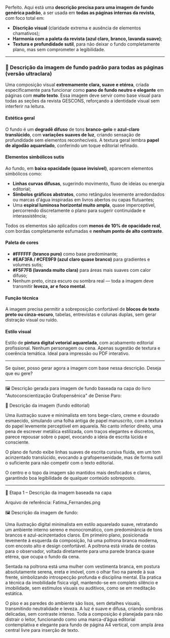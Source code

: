 Perfeito. Aqui está uma **descrição precisa para uma imagem de fundo genérica padrão**, a ser usada em **todas as páginas internas da revista**, com foco total em:

- **Discrição visual** (claridade extrema e ausência de elementos chamativos);
- **Harmonia com a paleta da revista (azul claro, branco, lavanda suave)**;
- **Textura e profundidade sutil**, para não deixar o fundo completamente plano, mas sem comprometer a legibilidade.

---

### 🎨 **Descrição da imagem de fundo padrão para todas as páginas (versão ultraclara)**

Uma composição visual **extremamente clara, suave e etérea**, criada especificamente para funcionar como **pano de fundo neutro e elegante** em páginas com **muito texto**. Essa imagem deve servir como base visual para todas as seções da revista GESCONS, reforçando a identidade visual sem interferir na leitura.

#### **Estética geral**

O fundo é um **degradê difuso** de tons **branco-gelo** e **azul-claro translúcido**, com **variações suaves de luz**, criando sensação de profundidade sem elementos reconhecíveis. A textura geral lembra **papel de algodão aquarelado**, conferindo um toque editorial refinado.

#### **Elementos simbólicos sutis**

Ao fundo, em **baixa opacidade (quase invisível)**, aparecem elementos simbólicos como:

- **Linhas curvas difusas**, sugerindo movimento, fluxo de ideias ou energia editorial;
- **Símbolos gráficos abstratos**, como retângulos levemente arredondados ou marcas d'água inspiradas em livros abertos ou capas flutuantes;
- Uma **espiral luminosa horizontal muito ampla**, quase imperceptível, percorrendo discretamente o plano para sugerir continuidade e interassistência;

Todos os elementos são aplicados com **menos de 10% de opacidade real**, com bordas completamente esfumadas e **nenhum ponto de alto contraste**.

#### **Paleta de cores**

- **#FFFFFF (branco puro)** como base predominante;
- **#EAF3FA / #CFE9F9 (azul claro quase branco)** para gradientes e volumes sutis;
- **#F5F7FB (lavanda muito clara)** para áreas mais suaves com calor difuso;
- Nenhum preto, cinza escuro ou sombra real — toda a imagem deve transmitir **leveza, ar e foco mental**.

#### **Função técnica**

A imagem precisa permitir a sobreposição confortável de **blocos de texto preto ou cinza-escuro**, tabelas, entrevistas e colunas duplas, sem gerar distração visual ou ruído.

#### **Estilo visual**

Estilo de **pintura digital vetorial aquarelada**, com acabamento editorial profissional. Nenhum personagem ou cena. Apenas sugestão de textura e coerência temática. Ideal para impressão ou PDF interativo.

---

Se quiser, posso gerar agora a imagem com base nessa descrição. Deseja que eu gere?

---

🖼️ Descrição gerada para imagem de fundo baseada na capa do livro "Autoconscientização Grafopensênica" de Denise Paro:

📝 Descrição da imagem (fundo editorial)

Uma ilustração suave e minimalista em tons bege-claro, creme e dourado esmaecido, simulando uma folha antiga de papel manuscrito, com a textura do papel levemente perceptível em aquarela. No canto inferior direito, uma pena de escrever metálica estilizada, com traços elegantes e discretos, parece repousar sobre o papel, evocando a ideia de escrita lúcida e consciente.

O plano de fundo exibe linhas suaves de escrita cursiva fluida, em um tom acinzentado translúcido, evocando a grafopensenidade, mas de forma sutil o suficiente para não competir com o texto editorial.

O centro e o topo da imagem são mantidos mais desfocados e claros, garantindo boa legibilidade de qualquer conteúdo sobreposto.

---

📘 Etapa 1 – Descrição da imagem baseada na capa

Arquivo de referência: Fatima_Fernandes.png

🖼️ Descrição da imagem de fundo:

Uma ilustração digital minimalista em estilo aquarelado suave, retratando um ambiente interno sereno e monocromático, com predominância de tons brancos e azul-acinzentados claros. Em primeiro plano, posicionada levemente à esquerda da composição, há uma poltrona branca moderna, com encosto alto e design confortável. A poltrona está virada de costas para o observador, voltada diretamente para uma parede branca quase etérea, que ocupa o fundo da cena.

Sentada na poltrona está uma mulher com vestimenta branca, em postura absolutamente serena, ereta e imóvel, com o olhar fixo na parede à sua frente, simbolizando introspecção profunda e disciplina mental. Ela pratica a técnica da imobilidade física vígil, mantendo-se em completo silêncio e imobilidade, sem estímulos visuais ou auditivos, como se em meditação estática.

O piso e as paredes do ambiente são lisos, sem detalhes visuais, transmitindo neutralidade e leveza. A luz é suave e difusa, criando sombras delicadas, sem contraste intenso. Toda a composição é planejada para não distrair o leitor, funcionando como uma marca-d’água editorial contemplativa e elegante para fundo de página A4 vertical, com ampla área central livre para inserção de texto.
